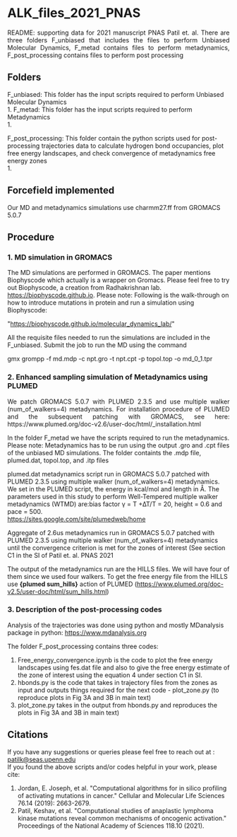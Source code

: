 
# ALK_files_2021_PNAS

<p align="justify">
README: supporting data for 2021 manuscript PNAS Patil et. al. There are three folders F_unbiased that includes the files to perform Unbiased Molecular Dynamics, F_metad contains files to perform metadynamics, F_post_processing contains files to perform post processing <br />

## Folders

F_unbiased: This folder has the input scripts required to perform Unbiased Molecular Dynamics <br />
1. 
F_metad: This folder has the input scripts required to perform Metadynamics <br />
1. 

F_post_processing: This folder contain the python scripts used for post-processing trajectories data to calculate hydrogen bond occupancies, plot free energy landscapes, and check convergence of metadynamics free energy zones  </br> 
1.

## Forcefield implemented

Our MD and metadynamics simulations use charmm27.ff from GROMACS 5.0.7

## Procedure
### 1. MD simulation in GROMACS <br />

The MD simulations are performed in GROMACS. The paper mentions Biophyscode which actually is a wrapper on Gromacs. Please feel free to try out Biophyscode, a creation from Radhakrishnan lab. https://biophyscode.github.io. Please note: Following is the walk-through on how to introduce mutations in protein and run a simulation using Biophyscode:

"https://biophyscode.github.io/molecular_dynamics_lab/"


All the requisite files needed to run the simulations are  included in the F_unbiased. Submit the job to run the MD using the command <br />

gmx grompp -f md.mdp -c npt.gro -t npt.cpt -p topol.top -o md_0_1.tpr


### 2. Enhanced sampling simulation of Metadynamics using PLUMED <br />
<p align="justify">
We patch GROMACS 5.0.7 with PLUMED 2.3.5 and use multiple walker (num_of_walkers=4) metadynamics. For installation procedure of PLUMED and the subsequent patching with GROMACS, see here: https://www.plumed.org/doc-v2.6/user-doc/html/_installation.html <br />


In the folder F_metad we have the scripts required to run the metadynamics. Please note: Metadynamics has to be run using the output .gro and .cpt files of the unbiased MD  simulations. The folder containts the .mdp file, plumed.dat, topol.top, and .itp files <br />

plumed.dat metadynamics script run in GROMACS 5.0.7 patched with PLUMED 2.3.5 using multiple walker (num_of_walkers=4) metadynamics. We set in the PLUMED script, the energy in kcal/mol and length in Å. The parameters used in this study to perform Well-Tempered multiple walker metadynamics (WTMD) are:bias factor γ = T +∆T/T = 20, height = 0.6 and pace = 500. <br />
https://sites.google.com/site/plumedweb/home <br />
</p>


Aggregate of 2.6us metadynamics run in GROMACS 5.0.7 patched with PLUMED 2.3.5 using multiple walker (num_of_walkers=4) metadynamics until the convergence criterion is met for the zones of interest (See section C1 in the SI of  Patil et. al. PNAS 2021<br />

The output of the metadynamics run are the HILLS files. We will have four of them since we used four walkers. To get the free energy file from the HILLS use <b>{plumed sum_hills}</b> action of PLUMED (https://www.plumed.org/doc-v2.5/user-doc/html/sum_hills.html) <br />


### 3. Description of the post-processing codes <br />

Analysis of the trajectories was done using python and mostly MDanalysis package in python: https://www.mdanalysis.org  <br />

 The folder F_post_processing contains three codes: <br />
 
 1. Free_energy_convergence.ipynb is the code to plot the free energy landscapes using fes.dat file and also to give the free energy estimate of the zone of interest using the equation 4 under section C1 in SI. <br />
 2. hbonds.py is the code that takes in trajectory files from the zones as input and outputs things required for the next code - plot_zone.py (to reproduce plots in Fig 3A and 3B in main text)  <br />
 3. plot_zone.py takes in the output from hbonds.py and reproduces the plots in Fig 3A and 3B in main text)  <br />

## Citations

If you have any suggestions or queries please feel free to reach out at : patilk@seas.upenn.edu  <br />
If you found the above scripts and/or codes helpful in your work, please cite: <br />
1. Jordan, E. Joseph, et al. "Computational algorithms for in silico profiling of activating mutations in cancer." Cellular and Molecular Life Sciences 76.14 (2019): 2663-2679.
2. Patil, Keshav, et al. "Computational studies of anaplastic lymphoma kinase mutations reveal common mechanisms of oncogenic activation." Proceedings of the National Academy of Sciences 118.10 (2021).
</p>
